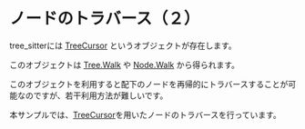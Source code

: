 # ノードのトラバース（２）

tree_sitterには [TreeCursor](https://pkg.go.dev/github.com/tree-sitter/go-tree-sitter#TreeCursor) というオブジェクトが存在します。

このオブジェクトは [Tree.Walk](https://pkg.go.dev/github.com/tree-sitter/go-tree-sitter#Tree.Walk) や [Node.Walk](https://pkg.go.dev/github.com/tree-sitter/go-tree-sitter#Node.Walk) から得られます。

このオブジェクトを利用すると配下のノードを再帰的にトラバースすることが可能なのですが、若干利用方法が難しいです。

本サンプルでは、[TreeCursor](https://pkg.go.dev/github.com/tree-sitter/go-tree-sitter#TreeCursor)を用いたノードのトラバースを行っています。
